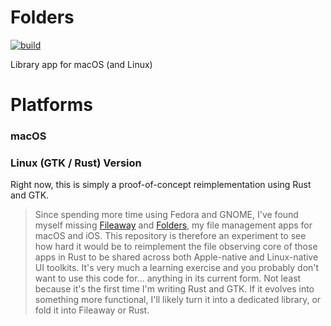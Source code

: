 # Folders

[![build](https://github.com/inseven/folders/actions/workflows/build.yaml/badge.svg)](https://github.com/inseven/folders/actions/workflows/build.yaml)

Library app for macOS (and Linux)

# Platforms

### macOS



### Linux (GTK / Rust) Version

Right now, this is simply a proof-of-concept reimplementation using Rust and GTK.

>  Since spending more time using Fedora and GNOME, I've found myself missing [Fileaway](https://github.com/inseven/fileaway) and [Folders](https://github.com/inseven/folders), my file management apps for macOS and iOS. This repository is therefore an experiment to see how hard it would be to reimplement the file observing core of those apps in Rust to be shared across both Apple-native and Linux-native UI toolkits. It's very much a learning exercise and you probably don't want to use this code for... anything in its current form. Not least because it's the first time I'm writing Rust and GTK. If it evolves into something more functional, I'll likely turn it into a dedicated library, or fold it into Fileaway or Rust.
